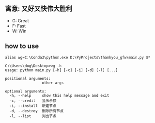 ## 寓意: 又好又快伟大胜利
+ G: Great 
+ F: Fast 
+ W: Win 

## how to use 
```
alias wg=C:\Conda3\python.exe D:\PyProjects\thankyou_gfw\main.py $*
```

```
C:\Users\dog\Desktop>wg -h
usage: python main.py [-h] [-c] [-i] [-d] [-l] [...]

positional arguments:
                 other args

optional arguments:
  -h, --help     show this help message and exit
  -c, --credit   显示余额
  -i, --install  新建节点
  -d, --destroy  删除所有节点
  -l, --list     列出节点
```
